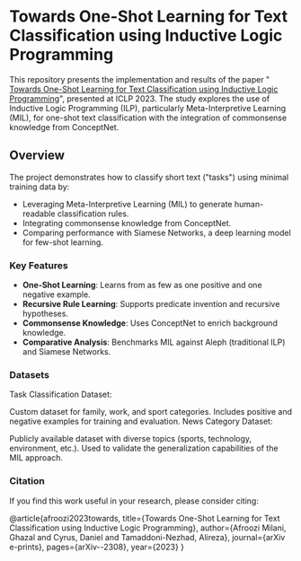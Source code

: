 # Towards One-Shot Learning for Text Classification using Inductive Logic Programming
This repository presents the implementation and results of the paper "<a href="https://arxiv.org/abs/2308.15885"> Towards One-Shot Learning for Text Classification using Inductive Logic Programming</a>",  presented at ICLP 2023. The study explores the use of Inductive Logic Programming (ILP), particularly Meta-Interpretive Learning (MIL), for one-shot text classification with the integration of commonsense knowledge from ConceptNet.

## Overview
The project demonstrates how to classify short text ("tasks") using minimal training data by:
- Leveraging Meta-Interpretive Learning (MIL) to generate human-readable classification rules.
- Integrating commonsense knowledge from ConceptNet.
- Comparing performance with Siamese Networks, a deep learning model for few-shot learning.

### Key Features
- **One-Shot Learning**: Learns from as few as one positive and one negative example.
- **Recursive Rule Learning**: Supports predicate invention and recursive hypotheses.
- **Commonsense Knowledge**: Uses ConceptNet to enrich background knowledge.
- **Comparative Analysis**: Benchmarks MIL against Aleph (traditional ILP) and Siamese Networks.

### Datasets
Task Classification Dataset:

Custom dataset for family, work, and sport categories.
Includes positive and negative examples for training and evaluation.
News Category Dataset:

Publicly available dataset with diverse topics (sports, technology, environment, etc.).
Used to validate the generalization capabilities of the MIL approach.


### Citation

If you find this work useful in your research, please consider citing:

@article{afroozi2023towards,
  title={Towards One-Shot Learning for Text Classification using Inductive Logic Programming},
  author={Afroozi Milani, Ghazal and Cyrus, Daniel and Tamaddoni-Nezhad, Alireza},
  journal={arXiv e-prints},
  pages={arXiv--2308},
  year={2023}
}


